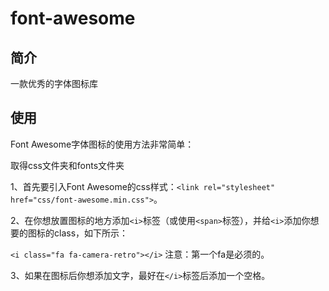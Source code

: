 # font-awesome

## 简介

一款优秀的字体图标库

## 使用

Font Awesome字体图标的使用方法非常简单：

取得css文件夹和fonts文件夹

1、首先要引入Font Awesome的css样式：`<link rel="stylesheet" href="css/font-awesome.min.css">`。

2、在你想放置图标的地方添加`<i>`标签（或使用`<span>`标签），并给`<i>`添加你想要的图标的class，如下所示：

`<i class="fa fa-camera-retro"></i>` 注意：第一个fa是必须的。

3、如果在图标后你想添加文字，最好在`</i>`标签后添加一个空格。